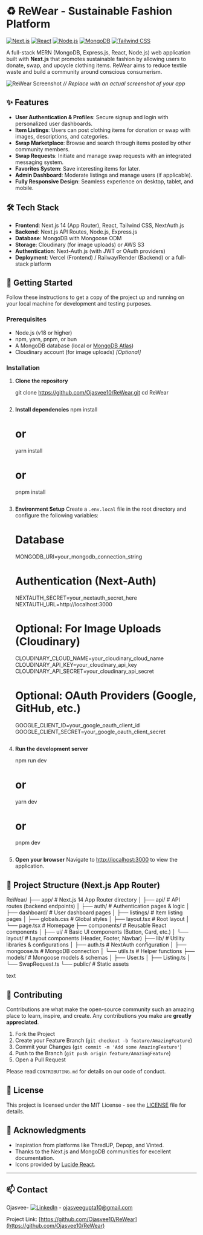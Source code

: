 # ♻️ ReWear - Sustainable Fashion Platform

[![Next.js](https://img.shields.io/badge/Next.js-000000?style=for-the-badge&logo=nextdotjs&logoColor=white)](https://nextjs.org/)
[![React](https://img.shields.io/badge/React-20232A?style=for-the-badge&logo=react&logoColor=61DAFB)](https://reactjs.org/)
[![Node.js](https://img.shields.io/badge/Node.js-339933?style=for-the-badge&logo=nodedotjs&logoColor=white)](https://nodejs.org/)
[![MongoDB](https://img.shields.io/badge/MongoDB-47A248?style=for-the-badge&logo=mongodb&logoColor=white)](https://www.mongodb.com/)
[![Tailwind CSS](https://img.shields.io/badge/Tailwind_CSS-38B2AC?style=for-the-badge&logo=tailwind-css&logoColor=white)](https://tailwindcss.com/)

A full-stack MERN (MongoDB, Express.js, React, Node.js) web application built with **Next.js** that promotes sustainable fashion by allowing users to donate, swap, and upcycle clothing items. ReWear aims to reduce textile waste and build a community around conscious consumerism.

![ReWear Screenshot](https://via.placeholder.com/800x400.png?text=ReWear+App+Screenshot) *// Replace with an actual screenshot of your app*

## ✨ Features

-   **User Authentication & Profiles**: Secure signup and login with personalized user dashboards.
-   **Item Listings**: Users can post clothing items for donation or swap with images, descriptions, and categories.
-   **Swap Marketplace**: Browse and search through items posted by other community members.
-   **Swap Requests**: Initiate and manage swap requests with an integrated messaging system.
-   **Favorites System**: Save interesting items for later.
-   **Admin Dashboard**: Moderate listings and manage users (if applicable).
-   **Fully Responsive Design**: Seamless experience on desktop, tablet, and mobile.

## 🛠️ Tech Stack

-   **Frontend**: Next.js 14 (App Router), React, Tailwind CSS, NextAuth.js
-   **Backend**: Next.js API Routes, Node.js, Express.js
-   **Database**: MongoDB with Mongoose ODM
-   **Storage**: Cloudinary (for image uploads) or AWS S3
-   **Authentication**: Next-Auth.js (with JWT or OAuth providers)
-   **Deployment**: Vercel (Frontend) / Railway/Render (Backend) or a full-stack platform

## 🚀 Getting Started

Follow these instructions to get a copy of the project up and running on your local machine for development and testing purposes.

### Prerequisites

-   Node.js (v18 or higher)
-   npm, yarn, pnpm, or bun
-   A MongoDB database (local or [MongoDB Atlas](https://www.mongodb.com/atlas/database))
-   Cloudinary account (for image uploads) *[Optional]*

### Installation

1.  **Clone the repository**

    git clone https://github.com/Ojasvee10/ReWear.git
    cd ReWear
    ```

2.  **Install dependencies**
    npm install
    # or
    yarn install
    # or
    pnpm install
    ```

3.  **Environment Setup**
    Create a `.env.local` file in the root directory and configure the following variables:
    # Database
    MONGODB_URI=your_mongodb_connection_string

    # Authentication (Next-Auth)
    NEXTAUTH_SECRET=your_nextauth_secret_here
    NEXTAUTH_URL=http://localhost:3000

    # Optional: For Image Uploads (Cloudinary)
    CLOUDINARY_CLOUD_NAME=your_cloudinary_cloud_name
    CLOUDINARY_API_KEY=your_cloudinary_api_key
    CLOUDINARY_API_SECRET=your_cloudinary_api_secret

    # Optional: OAuth Providers (Google, GitHub, etc.)
    GOOGLE_CLIENT_ID=your_google_oauth_client_id
    GOOGLE_CLIENT_SECRET=your_google_oauth_client_secret
    ```

4.  **Run the development server**

    npm run dev
    # or
    yarn dev
    # or
    pnpm dev
    ```

5.  **Open your browser**
    Navigate to [http://localhost:3000](http://localhost:3000) to view the application.

## 📁 Project Structure (Next.js App Router)

ReWear/
├── app/ # Next.js 14 App Router directory
│ ├── api/ # API routes (backend endpoints)
│ ├── auth/ # Authentication pages & logic
│ ├── dashboard/ # User dashboard pages
│ ├── listings/ # Item listing pages
│ ├── globals.css # Global styles
│ ├── layout.tsx # Root layout
│ └── page.tsx # Homepage
├── components/ # Reusable React components
│ ├── ui/ # Basic UI components (Button, Card, etc.)
│ └── layout/ # Layout components (Header, Footer, Navbar)
├── lib/ # Utility libraries & configurations
│ ├── auth.ts # NextAuth configuration
│ ├── mongoose.ts # MongoDB connection
│ └── utils.ts # Helper functions
├── models/ # Mongoose models & schemas
│ ├── User.ts
│ ├── Listing.ts
│ └── SwapRequest.ts
└── public/ # Static assets

text

## 🤝 Contributing

Contributions are what make the open-source community such an amazing place to learn, inspire, and create. Any contributions you make are **greatly appreciated**.

1.  Fork the Project
2.  Create your Feature Branch (`git checkout -b feature/AmazingFeature`)
3.  Commit your Changes (`git commit -m 'Add some AmazingFeature'`)
4.  Push to the Branch (`git push origin feature/AmazingFeature`)
5.  Open a Pull Request

Please read `CONTRIBUTING.md` for details on our code of conduct.

## 📜 License

This project is licensed under the MIT License - see the [LICENSE](LICENSE) file for details.

## 🙏 Acknowledgments

-   Inspiration from platforms like ThredUP, Depop, and Vinted.
-   Thanks to the Next.js and MongoDB communities for excellent documentation.
-   Icons provided by [Lucide React](https://lucide.dev/).

---

## 📫 Contact

Ojasvee- [![LinkedIn](https://img.shields.io/badge/LinkedIn-0077B5?style=for-the-badge&logo=linkedin&logoColor=white)](https://www.linkedin.com/in/ojasvee-auti-1b1b3b1b/) - ojasveegupta10@gmail.com

Project Link: [https://github.com/Ojasvee10/ReWear](https://github.com/Ojasvee10/ReWear)

